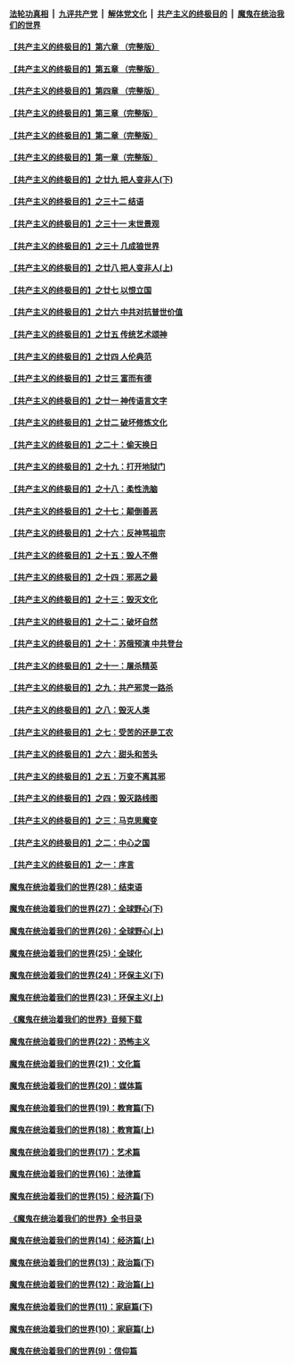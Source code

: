 

####  [法轮功真相](../../../../basic/blob/master/README.md?t=05280731) &nbsp;|&nbsp; [九评共产党](../../../../9ping.md/blob/master/README.md?t=05280731) &nbsp;|&nbsp; [解体党文化](../../../../jtdwh.md/blob/master/README.md?t=05280731)  &nbsp;|&nbsp; [共产主义的终极目的](../../../../gczydzjmd.md/blob/master/README.md?t=05280731) &nbsp;|&nbsp; [魔鬼在统治我们的世界](../../../../mgztzwmdsj.md/blob/master/README.md?t=05280731) 

#### [【共产主义的终极目的】第六章 （完整版）](../pages/nsc422/n11428913.md?t=05280731) 

#### [【共产主义的终极目的】第五章 （完整版）](../pages/nsc422/n11428912.md?t=05280731) 

#### [【共产主义的终极目的】第四章 （完整版）](../pages/nsc422/n11428907.md?t=05280731) 

#### [【共产主义的终极目的】第三章（完整版）](../pages/nsc422/n11428848.md?t=05280731) 

#### [【共产主义的终极目的】第二章（完整版）](../pages/nsc422/n11428831.md?t=05280731) 

#### [【共产主义的终极目的】第一章（完整版）](../pages/nsc422/n11417651.md?t=05280731) 

#### [【共产主义的终极目的】之廿九 把人变非人(下)](../pages/nsc422/n11344140.md?t=05280731) 

#### [【共产主义的终极目的】之三十二 结语](../pages/nsc422/n11360535.md?t=05280731) 

#### [【共产主义的终极目的】之三十一 末世景观](../pages/nsc422/n11351129.md?t=05280731) 

#### [【共产主义的终极目的】之三十 几成狼世界](../pages/nsc422/n11348280.md?t=05280731) 

#### [【共产主义的终极目的】之廿八 把人变非人(上)](../pages/nsc422/n11340492.md?t=05280731) 

#### [【共产主义的终极目的】之廿七 以恨立国](../pages/nsc422/n11336944.md?t=05280731) 

#### [【共产主义的终极目的】之廿六 中共对抗普世价值](../pages/nsc422/n11324785.md?t=05280731) 

#### [【共产主义的终极目的】之廿五 传统艺术颂神](../pages/nsc422/n11296396.md?t=05280731) 

#### [【共产主义的终极目的】之廿四 人伦典范](../pages/nsc422/n11296397.md?t=05280731) 

#### [【共产主义的终极目的】之廿三 富而有德](../pages/nsc422/n11283598.md?t=05280731) 

#### [【共产主义的终极目的】之廿一 神传语言文字](../pages/nsc422/n11263265.md?t=05280731) 

#### [【共产主义的终极目的】之廿二 破坏修炼文化](../pages/nsc422/n11245728.md?t=05280731) 

#### [【共产主义的终极目的】之二十：偷天换日](../pages/nsc422/n11238846.md?t=05280731) 

#### [【共产主义的终极目的】之十九：打开地狱门](../pages/nsc422/n11206376.md?t=05280731) 

#### [【共产主义的终极目的】之十八：柔性洗脑](../pages/nsc422/n11199994.md?t=05280731) 

#### [【共产主义的终极目的】之十七：颠倒善恶](../pages/nsc422/n11179782.md?t=05280731) 

#### [【共产主义的终极目的】之十六：反神骂祖宗](../pages/nsc422/n11166798.md?t=05280731) 

#### [【共产主义的终极目的】之十五：毁人不倦](../pages/nsc422/n11166792.md?t=05280731) 

#### [【共产主义的终极目的】之十四：邪恶之最](../pages/nsc422/n11150249.md?t=05280731) 

#### [【共产主义的终极目的】之十三：毁灭文化](../pages/nsc422/n11135227.md?t=05280731) 

#### [【共产主义的终极目的】之十二：破坏自然](../pages/nsc422/n11135214.md?t=05280731) 

#### [【共产主义的终极目的】之十：苏俄预演 中共登台](../pages/nsc422/n11118424.md?t=05280731) 

#### [【共产主义的终极目的】之十一：屠杀精英](../pages/nsc422/n11118442.md?t=05280731) 

#### [【共产主义的终极目的】之九：共产邪灵一路杀](../pages/nsc422/n11114139.md?t=05280731) 

#### [【共产主义的终极目的】之八：毁灭人类](../pages/nsc422/n11108503.md?t=05280731) 

#### [【共产主义的终极目的】之七：受苦的还是工农](../pages/nsc422/n11101809.md?t=05280731) 

#### [【共产主义的终极目的】之六：甜头和苦头](../pages/nsc422/n11096971.md?t=05280731) 

#### [【共产主义的终极目的】之五：万变不离其邪](../pages/nsc422/n11091285.md?t=05280731) 

#### [【共产主义的终极目的】之四：毁灭路线图](../pages/nsc422/n11086284.md?t=05280731) 

#### [【共产主义的终极目的】之三：马克思魔变](../pages/nsc422/n11061941.md?t=05280731) 

#### [【共产主义的终极目的】之二：中心之国](../pages/nsc422/n11047728.md?t=05280731) 

#### [【共产主义的终极目的】之一：序言](../pages/nsc422/n11086077.md?t=05280731) 

#### [魔鬼在统治着我们的世界(28)：结束语](../pages/nsc422/n10936246.md?t=05280731) 

#### [魔鬼在统治着我们的世界(27)：全球野心(下)](../pages/nsc422/n10928319.md?t=05280731) 

#### [魔鬼在统治着我们的世界(26)：全球野心(上)](../pages/nsc422/n10900318.md?t=05280731) 

#### [魔鬼在统治着我们的世界(25)：全球化](../pages/nsc422/n10788205.md?t=05280731) 

#### [魔鬼在统治着我们的世界(24)：环保主义(下)](../pages/nsc422/n10695307.md?t=05280731) 

#### [魔鬼在统治着我们的世界(23)：环保主义(上)](../pages/nsc422/n10688613.md?t=05280731) 

#### [《魔鬼在统治着我们的世界》音频下载](../pages/nsc422/n10635553.md?t=05280731) 

#### [魔鬼在统治着我们的世界(22)：恐怖主义](../pages/nsc422/n10614727.md?t=05280731) 

#### [魔鬼在统治着我们的世界(21)：文化篇](../pages/nsc422/n10597706.md?t=05280731) 

#### [魔鬼在统治着我们的世界(20)：媒体篇](../pages/nsc422/n10586579.md?t=05280731) 

#### [魔鬼在统治着我们的世界(19)：教育篇(下)](../pages/nsc422/n10564808.md?t=05280731) 

#### [魔鬼在统治着我们的世界(18)：教育篇(上)](../pages/nsc422/n10526970.md?t=05280731) 

#### [魔鬼在统治着我们的世界(17)：艺术篇](../pages/nsc422/n10499093.md?t=05280731) 

#### [魔鬼在统治着我们的世界(16)：法律篇](../pages/nsc422/n10485969.md?t=05280731) 

#### [魔鬼在统治着我们的世界(15)：经济篇(下)](../pages/nsc422/n10469975.md?t=05280731) 

#### [《魔鬼在统治着我们的世界》全书目录](../pages/nsc422/n10464261.md?t=05280731) 

#### [魔鬼在统治着我们的世界(14)：经济篇(上)](../pages/nsc422/n10457370.md?t=05280731) 

#### [魔鬼在统治着我们的世界(13)：政治篇(下)](../pages/nsc422/n10448270.md?t=05280731) 

#### [魔鬼在统治着我们的世界(12)：政治篇(上)](../pages/nsc422/n10444576.md?t=05280731) 

#### [魔鬼在统治着我们的世界(11)：家庭篇(下)](../pages/nsc422/n10440961.md?t=05280731) 

#### [魔鬼在统治着我们的世界(10)：家庭篇(上)](../pages/nsc422/n10435448.md?t=05280731) 

#### [魔鬼在统治着我们的世界(9)：信仰篇](../pages/nsc422/n10432159.md?t=05280731) 

